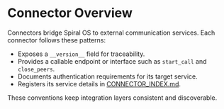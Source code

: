 # Connector Overview

Connectors bridge Spiral OS to external communication services. Each connector follows these patterns:

- Exposes a `__version__` field for traceability.
- Provides a callable endpoint or interface such as `start_call` and `close_peers`.
- Documents authentication requirements for its target service.
- Registers its service details in [CONNECTOR_INDEX.md](CONNECTOR_INDEX.md).

These conventions keep integration layers consistent and discoverable.
